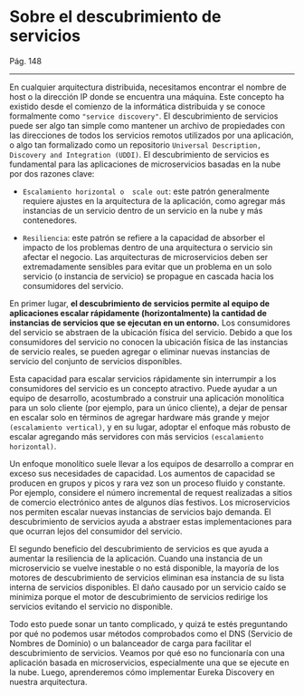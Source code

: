 # Sobre el descubrimiento de servicios

Pág. 148

---

En cualquier arquitectura distribuida, necesitamos encontrar el nombre de host o la dirección IP donde se encuentra una
máquina. Este concepto ha existido desde el comienzo de la informática distribuida y se conoce formalmente
como `"service discovery"`. El descubrimiento de servicios puede ser algo tan simple como mantener un archivo de
propiedades con las direcciones de todos los servicios remotos utilizados por una aplicación, o algo tan formalizado
como un repositorio `Universal Description, Discovery and Integration (UDDI)`. El descubrimiento de servicios es
fundamental para las aplicaciones de microservicios basadas en la nube por dos razones clave:

- `Escalamiento horizontal o  scale out`: este patrón generalmente requiere ajustes en la arquitectura de la aplicación,
  como agregar más instancias de un servicio dentro de un servicio en la nube y más contenedores.


- `Resiliencia`: este patrón se refiere a la capacidad de absorber el impacto de los problemas dentro de una
  arquitectura o servicio sin afectar el negocio. Las arquitecturas de microservicios deben ser extremadamente sensibles
  para evitar que un problema en un solo servicio (o instancia de servicio) se propague en cascada hacia los
  consumidores del servicio.

En primer lugar, **el descubrimiento de servicios permite al equipo de aplicaciones escalar rápidamente
(horizontalmente) la cantidad de instancias de servicios que se ejecutan en un entorno.** Los consumidores del servicio
se abstraen de la ubicación física del servicio. Debido a que los consumidores del servicio no conocen la ubicación
física de las instancias de servicio reales, se pueden agregar o eliminar nuevas instancias de servicio del conjunto de
servicios disponibles.

Esta capacidad para escalar servicios rápidamente sin interrumpir a los consumidores del servicio es un concepto
atractivo. Puede ayudar a un equipo de desarrollo, acostumbrado a construir una aplicación monolítica para un solo
cliente (por ejemplo, para un único cliente), a dejar de pensar en escalar solo en términos de agregar hardware más
grande y mejor `(escalamiento vertical)`, y en su lugar, adoptar el enfoque más robusto de escalar agregando más
servidores con más servicios `(escalamiento horizontal)`.

Un enfoque monolítico suele llevar a los equipos de desarrollo a comprar en exceso sus necesidades de capacidad. Los
aumentos de capacidad se producen en grupos y picos y rara vez son un proceso fluido y constante. Por ejemplo, considere
el número incremental de request realizadas a sitios de comercio electrónico antes de algunos días festivos. Los
microservicios nos permiten escalar nuevas instancias de servicios bajo demanda. El descubrimiento de servicios ayuda a
abstraer estas implementaciones para que ocurran lejos del consumidor del servicio.

El segundo beneficio del descubrimiento de servicios es que ayuda a aumentar la resiliencia de la aplicación. Cuando una
instancia de un microservicio se vuelve inestable o no está disponible, la mayoría de los motores de descubrimiento de
servicios eliminan esa instancia de su lista interna de servicios disponibles. El daño causado por un servicio caído se
minimiza porque el motor de descubrimiento de servicios redirige los servicios evitando el servicio no disponible.

Todo esto puede sonar un tanto complicado, y quizá te estés preguntando por qué no podemos usar métodos comprobados como
el DNS (Servicio de Nombres de Dominio) o un balanceador de carga para facilitar el descubrimiento de servicios. Veamos
por qué eso no funcionaría con una aplicación basada en microservicios, especialmente una que se ejecute en la nube.
Luego, aprenderemos cómo implementar Eureka Discovery en nuestra arquitectura.